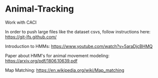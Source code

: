 # Animal-Tracking
Work with CACI

In order to push large files like the dataset csvs, follow instructions here: https://git-lfs.github.com/

Introduction to HMMs: https://www.youtube.com/watch?v=5araDjcBHMQ

Paper about HMM's for animal movement modeling: https://arxiv.org/pdf/1806.10639.pdf

Map Matching: https://en.wikipedia.org/wiki/Map_matching